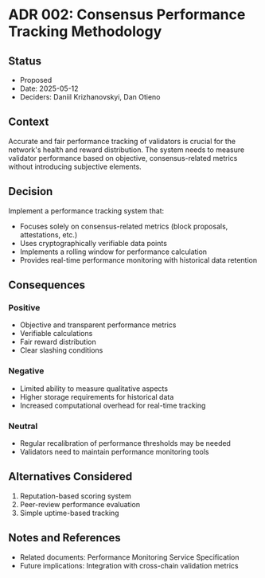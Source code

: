 # ADR 002: Consensus Performance Tracking Methodology

## Status
- Proposed
- Date: 2025-05-12
- Deciders: Daniil Krizhanovskyi, Dan Otieno

## Context
Accurate and fair performance tracking of validators is crucial for the network's health and reward distribution. The system needs to measure validator performance based on objective, consensus-related metrics without introducing subjective elements.

## Decision
Implement a performance tracking system that:
- Focuses solely on consensus-related metrics (block proposals, attestations, etc.)
- Uses cryptographically verifiable data points
- Implements a rolling window for performance calculation
- Provides real-time performance monitoring with historical data retention

## Consequences
### Positive
- Objective and transparent performance metrics
- Verifiable calculations
- Fair reward distribution
- Clear slashing conditions

### Negative
- Limited ability to measure qualitative aspects
- Higher storage requirements for historical data
- Increased computational overhead for real-time tracking

### Neutral
- Regular recalibration of performance thresholds may be needed
- Validators need to maintain performance monitoring tools

## Alternatives Considered
1. Reputation-based scoring system
2. Peer-review performance evaluation
3. Simple uptime-based tracking

## Notes and References
- Related documents: Performance Monitoring Service Specification
- Future implications: Integration with cross-chain validation metrics
